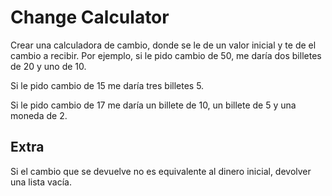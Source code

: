 # Change Calculator

Crear una calculadora de cambio, donde se le de un valor inicial y te de el cambio a recibir. Por ejemplo, si le pido cambio de 50, me daría dos billetes de 20 y uno de 10.

Si le pido cambio de 15 me daría tres billetes 5.

Si le pido cambio de 17 me daría un billete de 10, un billete de 5 y una moneda de 2.

## Extra

Si el cambio que se devuelve no es equivalente al dinero inicial, devolver una lista vacía.
